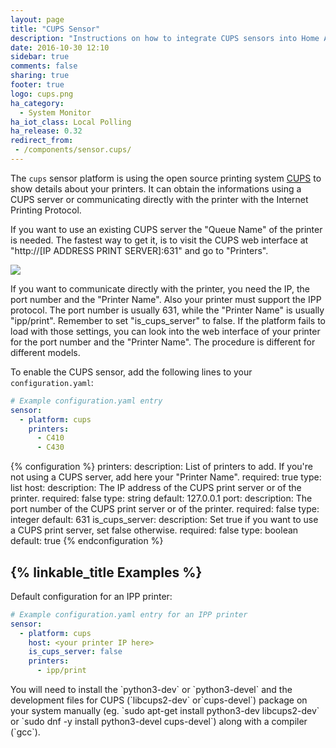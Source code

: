 ```yaml
---
layout: page
title: "CUPS Sensor"
description: "Instructions on how to integrate CUPS sensors into Home Assistant."
date: 2016-10-30 12:10
sidebar: true
comments: false
sharing: true
footer: true
logo: cups.png
ha_category:
  - System Monitor
ha_iot_class: Local Polling
ha_release: 0.32
redirect_from:
 - /components/sensor.cups/
---
```



The `cups` sensor platform is using the open source printing system [CUPS](https://www.cups.org/) to show details about your printers. It can obtain the informations using a CUPS server or communicating directly with the printer with the Internet Printing Protocol.

If you want to use an existing CUPS server the "Queue Name" of the printer is needed. The fastest way to get it, is to visit the CUPS web interface at "http://[IP ADDRESS PRINT SERVER]:631" and go to "Printers".

<p class='img'>
  <img src='{{site_root}}/images/screenshots/cups-sensor.png' />
</p>

If you want to communicate directly with the printer, you need the IP, the port number and the "Printer Name". Also your printer must support the IPP protocol. The port number is usually 631, while the "Printer Name" is usually "ipp/print". Remember to set "is_cups_server" to false.
If the platform fails to load with those settings, you can look into the web interface of your printer for the port number and the "Printer Name". The procedure is different for different models.

To enable the CUPS sensor, add the following lines to your `configuration.yaml`:

```yaml
# Example configuration.yaml entry
sensor:
  - platform: cups
    printers:
      - C410
      - C430
```

{% configuration %}
printers:
  description: List of printers to add. If you're not using a CUPS server, add here your "Printer Name".
  required: true
  type: list
host:
  description: The IP address of the CUPS print server or of the printer.
  required: false
  type: string
  default: 127.0.0.1
port:
  description: The port number of the CUPS print server or of the printer.
  required: false
  type: integer
  default: 631
is_cups_server:
  description: Set true if you want to use a CUPS print server, set false otherwise.
  required: false
  type: boolean
  default: true
{% endconfiguration %}

## {% linkable_title Examples %}

Default configuration for an IPP printer:

```yaml
# Example configuration.yaml entry for an IPP printer
sensor:
  - platform: cups
    host: <your printer IP here>
    is_cups_server: false
    printers:
      - ipp/print
```

<p class='note'>
You will need to install the `python3-dev` or `python3-devel` and the development files for CUPS (`libcups2-dev` or`cups-devel`) package on your system manually (eg. `sudo apt-get install python3-dev libcups2-dev` or `sudo dnf -y install python3-devel cups-devel`) along with a compiler (`gcc`).
</p>
